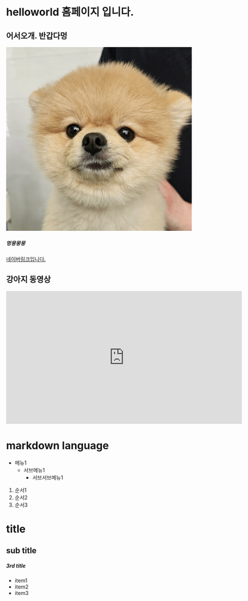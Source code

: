 # helloworld 홈페이지 입니다.
## 어서오개. 반갑다멍
<img src="dog.jpg"/><br>
##### 멍뭉뭉뭉
[네이버링크입니다.](https://naver.com)

## 강아지 동영상
<iframe width="640" height="360" src="https://www.youtube.com/embed/on09zv-ujyc" title="단체로 항의하는 아기 강아지들ㅋㅋㅋ" frameborder="0" allow="accelerometer; autoplay; clipboard-write; encrypted-media; gyroscope; picture-in-picture; web-share" referrerpolicy="strict-origin-when-cross-origin" allowfullscreen></iframe>


# markdown language
* 메뉴1
  + 서브메뉴1
      - 서브서브메뉴1
   
1. 순서1
2. 순서2
3. 순서3


# title
## sub title
##### 3rd title
 - item1
 - item2
 - item3

